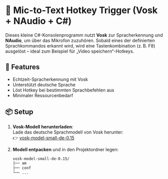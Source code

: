 # 🎤 Mic-to-Text Hotkey Trigger (Vosk + NAudio + C#)

Dieses kleine C#-Konsolenprogramm nutzt **Vosk** zur Spracherkennung und **NAudio**, um über das Mikrofon zuzuhören. Sobald eines der definierten Sprachkommandos erkannt wird, wird eine Tastenkombination (z. B. F8) ausgelöst – ideal zum Beispiel für „Video speichern“-Hotkeys.

## 🚀 Features

- Echtzeit-Spracherkennung mit Vosk
- Unterstützt deutsche Sprache
- Löst Hotkey bei bestimmten Sprachbefehlen aus
- Minimaler Ressourcenbedarf

## 📦 Setup

1. **Vosk-Modell herunterladen**:  
   Lade das deutsche Sprachmodell von Vosk herunter:  
   👉 [vosk-model-small-de-0.15](https://alphacephei.com/vosk/models)

2. **Modell entpacken** und in den Projektordner legen:  
   ```bash
   vosk-model-small-de-0.15/
   ├── am
   ├── conf
   └── ...
